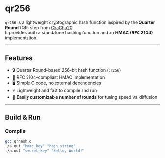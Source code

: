# qr256

`qr256` is a lightweight cryptographic hash function inspired by the **Quarter Round** (QR) step from [ChaCha20](https://cr.yp.to/chacha.html).  
It provides both a standalone hashing function and an **HMAC (RFC 2104)** implementation.

---

## Features

- 🔒 Quarter Round–based 256-bit hash function (`qr256`)
- 📜 RFC 2104–compliant HMAC implementation
- 🖥️ Simple C code, no external dependencies
- ⚡ Lightweight and fast to compile and run
- 🔧 **Easily customizable number of rounds** for tuning speed vs. diffusion

---

## Build & Run

### Compile
```bash
gcc qrhash.c
./a.out "hmac_key" "hash string"
./a.out "secret_key" "Hello, World!"
